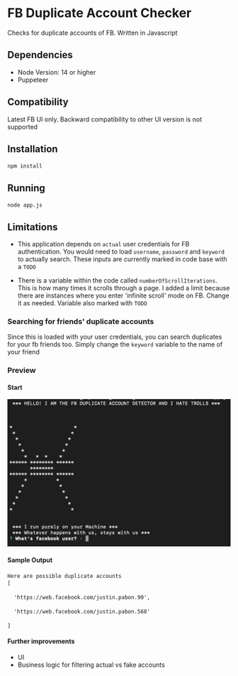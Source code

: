 # FB Duplicate Account Checker

Checks for duplicate accounts of FB. Written in Javascript

## Dependencies
- Node Version: 14 or higher
- Puppeteer 


## Compatibility
Latest FB UI only. Backward compatibility to other UI version is not supported

## Installation
```
npm install
```

## Running
```
node app.js
```

## Limitations
- This application depends on `actual` user credentials for FB authentication. You would need to load `username`, `password` and `keyword` to actually search. These inputs are currently marked in code base with a `TODO`

- There is a variable within the code called `numberOfScrollIterations`. This is how many times it scrolls through a page. I added a limit because there are instances where you enter 'infinite scroll' mode on FB. Change it as needed. Variable also marked with `TODO`

### Searching for friends' duplicate accounts
Since this is loaded with your user credentials, you can search duplicates for your fb friends too. Simply change the `keyword` variable to the name of your friend

### Preview
#### Start 
![Console App Preview](./assets/consoleapp.png)

#### Sample Output
```
Here are possible duplicate accounts
[

  'https://web.facebook.com/justin.pabon.90',

  'https://web.facebook.com/justin.pabon.568'

]
```



#### Further improvements
- UI
- Business logic for filtering actual vs fake accounts
